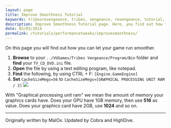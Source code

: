```yaml
---
layout: page
title: Improve Smoothness Tutorial
keywords: tribesrevengeance, tribes, vengeance, revengeance, tutorial, guide, improve, smoothness, memory, cache
description: Improve Smoothness Tutorial page. Here, you find out how to improve the smoothness of the game!
date: 02/03/2014
permalink: /tutorials/performancetweaks/improvesmoothness/
---
```


On this page you will find out how you can let your game run smoother.

1. **Browse** to your `../VUGames/Tribes Vengeance/Program/Bin` folder and **find** your `TV_CD_DVD.ini` file.
2. **Open** the file by using a text editing program, like notepad. 
3. **Find** the following, by using CTRL + F: `[Engine.GameEngine]`
4. **Set** `CacheSizeMegs=56` to `CacheSizeMegs=[GRAPHICAL PROCESSING UNIT RAM / 2]`
 ![](cachesize.jpg)  

With "Graphical processing unit ram" we mean the amount of memory your graphics cards have. Does your GPU have 1GB memory, then use **516** as value. Does your graphics card have 2GB, use **1024** and so on.

  
  

* * *
  

Originally written by MalOx. Updated by Cobra and HighDive.
